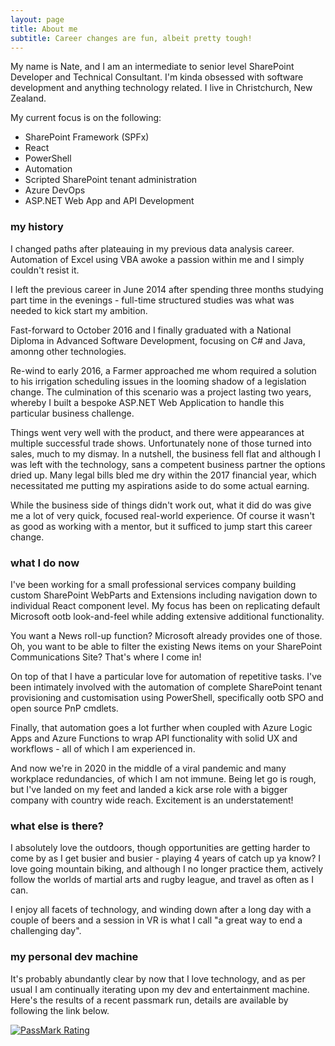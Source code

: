```yaml
---
layout: page
title: About me
subtitle: Career changes are fun, albeit pretty tough!
---
```


My name is Nate, and I am an intermediate to senior level SharePoint Developer and Technical Consultant. I'm kinda obsessed with software development and anything technology related. I live in Christchurch, New Zealand.

My current focus is on the following:

- SharePoint Framework (SPFx)
- React
- PowerShell
- Automation
- Scripted SharePoint tenant administration
- Azure DevOps
- ASP.NET Web App and API Development

### my history

I changed paths after plateauing in my previous data analysis career. Automation of Excel using VBA awoke a passion within me and I simply couldn't resist it.

I left the previous career in June 2014 after spending three months studying part time in the evenings - full-time structured studies was what was needed to kick start my ambition.

Fast-forward to October 2016 and I finally graduated with a National Diploma in Advanced Software Development, focusing on C# and Java, amonng other technologies.

Re-wind to early 2016, a Farmer approached me whom required a solution to his irrigation scheduling issues in the looming shadow of a legislation change. The culmination of this scenario was a project lasting two years, whereby I built a bespoke ASP.NET Web Application to handle this particular business challenge.

Things went very well with the product, and there were appearances at multiple successful trade shows. Unfortunately none of those turned into sales, much to my dismay. In a nutshell, the business fell flat and although I was left with the technology, sans a competent business partner the options dried up. Many legal bills bled me dry within the 2017 financial year, which necessitated me putting my aspirations aside to do some actual earning.

While the business side of things didn't work out, what it did do was give me a lot of very quick, focused real-world experience. Of course it wasn't as good as working with a mentor, but it sufficed to jump start this career change.

### what I do now

I've been working for a small professional services company building custom SharePoint WebParts and Extensions including navigation down to individual React component level. My focus has been on replicating default Microsoft ootb look-and-feel while adding extensive additional functionality.

You want a News roll-up function? Microsoft already provides one of those. Oh, you want to be able to filter the existing News items on your SharePoint Communications Site? That's where I come in!

On top of that I have a particular love for automation of repetitive tasks. I've been intimately involved with the automation of complete SharePoint tenant provisioning and customisation using PowerShell, specifically ootb SPO and open source PnP cmdlets.

Finally, that automation goes a lot further when coupled with Azure Logic Apps and Azure Functions to wrap API functionality with solid UX and workflows - all of which I am experienced in.

And now we're in 2020 in the middle of a viral pandemic and many workplace redundancies, of which I am not immune. Being let go is rough, but I've landed on my feet and landed a kick arse role with a bigger company with country wide reach. Excitement is an understatement!

### what else is there?

I absolutely love the outdoors, though opportunities are getting harder to come by as I get busier and busier - playing 4 years of catch up ya know? I love going mountain biking, and although I no longer practice them, actively follow the worlds of martial arts and rugby league, and travel as often as I can.

I enjoy all facets of technology, and winding down after a long day with a couple of beers and a session in VR is what I call "a great way to end a challenging day".

### my personal dev machine

It's probably abundantly clear by now that I love technology, and as per usual I am continually iterating upon my dev and entertainment machine. Here's the results of a recent passmark run, details are available by following the link below.

<a href="https://www.passmark.com/baselines/V9/display.php?id=123178408925"><img src="https://www.passmark.com/baselines/V9/images/123178408925.png" alt="PassMark Rating" border="0" /></a>
